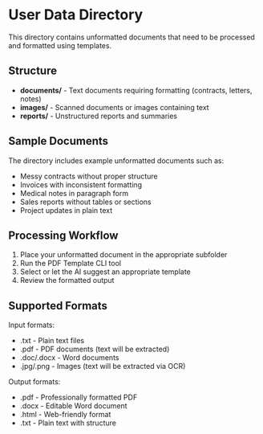# User Data Directory

This directory contains unformatted documents that need to be processed and formatted using templates.

## Structure

- **documents/** - Text documents requiring formatting (contracts, letters, notes)
- **images/** - Scanned documents or images containing text
- **reports/** - Unstructured reports and summaries

## Sample Documents

The directory includes example unformatted documents such as:
- Messy contracts without proper structure
- Invoices with inconsistent formatting
- Medical notes in paragraph form
- Sales reports without tables or sections
- Project updates in plain text

## Processing Workflow

1. Place your unformatted document in the appropriate subfolder
2. Run the PDF Template CLI tool
3. Select or let the AI suggest an appropriate template
4. Review the formatted output

## Supported Formats

Input formats:
- .txt - Plain text files
- .pdf - PDF documents (text will be extracted)
- .doc/.docx - Word documents
- .jpg/.png - Images (text will be extracted via OCR)

Output formats:
- .pdf - Professionally formatted PDF
- .docx - Editable Word document
- .html - Web-friendly format
- .txt - Plain text with structure
